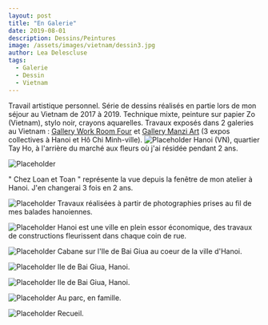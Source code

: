 ```yaml
---
layout: post
title: "En Galerie"
date: 2019-08-01
description: Dessins/Peintures
image: /assets/images/vietnam/dessin3.jpg
author: Lea Delescluse
tags:
  - Galerie
  - Dessin
  - Vietnam
---
```

Travail artistique personnel. Série de dessins réalisés en partie lors de mon séjour au Vietnam de 2017 à 2019.
Technique mixte, peinture sur papier Zo (Vietnam), stylo noir, crayons aquarelles. 
Travaux exposés dans 2 galeries au Vietnam : <a href="https://www.workroomfour.com/">Gallery Work Room Four</a> et <a href="https://www.manziart.space/">Gallery Manzi Art</a> (3 expos collectives à Hanoi et Hô Chi Minh-ville).
![Placeholder](/assets/images/vietnam/dessin2.jpg)
Hanoi (VN), quartier Tay Ho, à l'arrière du marché aux fleurs où j'ai résidée pendant 2 ans.

![Placeholder](/assets/images/vietnam/dessin1.jpg)
<!--
POUR LE MEME RESULTAT:
<img src="/assets/images/vietnam/dessin1.jpg" alt="Grid Image" data-action="zoom" class="" style="">
-->
" Chez Loan et Toan " représente la vue depuis la fenêtre de mon atelier à Hanoi. J'en changerai 3 fois en 2 ans.

![Placeholder](/assets/images/vietnam/dessin5.jpg)
Travaux réalisées à partir de photographies prises au fil de mes balades hanoiennes.

![Placeholder](/assets/images/vietnam/dessin6.jpg)
Hanoi est une ville en plein essor économique, des travaux de constructions fleurissent dans chaque coin de rue.

![Placeholder](/assets/images/vietnam/dessin7.jpg)
Cabane sur l'Ile de Bai Giua au coeur de la ville d'Hanoi.

![Placeholder](/assets/images/vietnam/dessin8.jpg)
Ile de Bai Giua, Hanoi.

![Placeholder](/assets/images/vietnam/dessin9.jpg)
Ile de Bai Giua, Hanoi.

![Placeholder](/assets/images/vietnam/dessin4.jpg)
Au parc, en famille.

![Placeholder](/assets/images/vietnam/dessin10.jpg)
Recueil.
